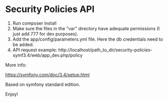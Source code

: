 Security Policies API 
=====================

1. Run composer install
2. Make sure the files in the "var" directory have adequate permissions (I just add 777 for dev purposes).
3. Add the app/config/parameters.yml file. Here the db credentials need to be added.
4. API request example: http://localhost/path_to_dir/security-policies-symf3.4/web/app_dev.php/policy

More info: 

https://symfony.com/doc/3.4/setup.html

Based on symfony standard edition.

Enjoy!
